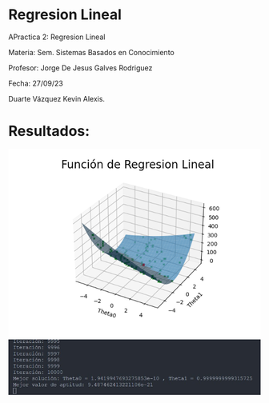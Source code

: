 # Regresion Lineal

APractica 2: Regresion Lineal

Materia: Sem. Sistemas Basados en Conocimiento

Profesor: Jorge De Jesus Galves Rodriguez

Fecha: 27/09/23

Duarte Vázquez Kevin Alexis.

# Resultados:
<img src="Regresion_Lineal.png">
<img src="Resultado_RL.jpg">
